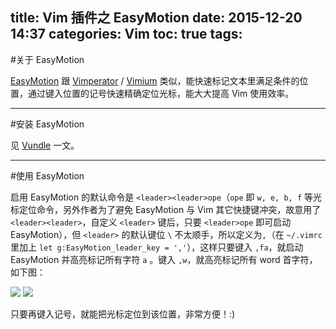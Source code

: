 title: Vim 插件之 EasyMotion
date: 2015-12-20 14:37
categories: Vim
toc: true
tags:
---

#关于 EasyMotion

[EasyMotion](https://github.com/Lokaltog/vim-easymotion) 跟 [Vimperator](https://addons.mozilla.org/zh-cn/firefox/addon/vimperator/) / [Vimium](https://chrome.google.com/webstore/detail/vimium/dbepggeogbaibhgnhhndojpepiihcmeb) 类似，能快速标记文本里满足条件的位置，通过键入位置的记号快速精确定位光标，能大大提高 Vim 使用效率。

<!-- more -->

---

#安装 EasyMotion

见 [Vundle](http://syawlaus.github.io/blog/vim/vundle) 一文。

---

#使用 EasyMotion

启用 EasyMotion 的默认命令是 `<leader><leader>ope`（`ope` 即 `w, e, b, f` 等光标定位命令，另外作者为了避免 EasyMotion 与 Vim 其它快捷键冲突，故意用了 `<leader><leader>`，自定义 `<leader>` 键后，只要 `<leader>ope` 即可启动 EasyMotion），但 `<leader>` 的默认键位 ``\`` 不太顺手，所以定义为`,`（在 `~/.vimrc` 里加上 `let g:EasyMotion_leader_key = ','`），这样只要键入 `,fa`，就启动 EasyMotion 并高亮标记所有字符 `a` 。键入 `,w`，就高亮标记所有 word 首字符，如下图：

![](/images/vim/easymotion/normal.jpeg)
![](/images/vim/easymotion/leader-w.jpeg)

只要再键入记号，就能把光标定位到该位置，非常方便！:)
